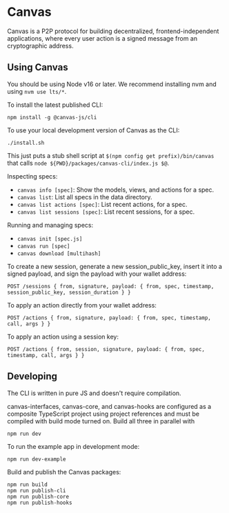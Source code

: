 # Canvas

Canvas is a P2P protocol for building decentralized, frontend-independent applications,
where every user action is a signed message from an cryptographic address.

## Using Canvas

You should be using Node v16 or later. We recommend installing nvm and using `nvm use lts/*`.

To install the latest published CLI:

```
npm install -g @canvas-js/cli
```

To use your local development version of Canvas as the CLI:

```
./install.sh
```

This just puts a stub shell script at `$(npm config get prefix)/bin/canvas` that calls `node ${PWD}/packages/canvas-cli/index.js $@`.

Inspecting specs:

- `canvas info [spec]`: Show the models, views, and actions for a spec.
- `canvas list`: List all specs in the data directory.
- `canvas list actions [spec]`: List recent actions, for a spec.
- `canvas list sessions [spec]`: List recent sessions, for a spec.

Running and managing specs:

- `canvas init [spec.js]`
- `canvas run [spec]`
- `canvas download [multihash]`

To create a new session, generate a new session_public_key, insert it
into a signed payload, and sign the payload with your wallet address:

```
POST /sessions { from, signature, payload: { from, spec, timestamp, session_public_key, session_duration } }
```

To apply an action directly from your wallet address:

```
POST /actions { from, signature, payload: { from, spec, timestamp, call, args } }
```

To apply an action using a session key:

```
POST /actions { from, session, signature, payload: { from, spec, timestamp, call, args } }
```

## Developing

The CLI is written in pure JS and doesn't require compilation.

canvas-interfaces, canvas-core, and canvas-hooks are configured as a composite TypeScript project using project references and must be compiled with build mode turned on. Build all three in parallel with

```
npm run dev
```

To run the example app in development mode:

```
npm run dev-example
```

Build and publish the Canvas packages:

```
npm run build
npm run publish-cli
npm run publish-core
npm run publish-hooks
```
